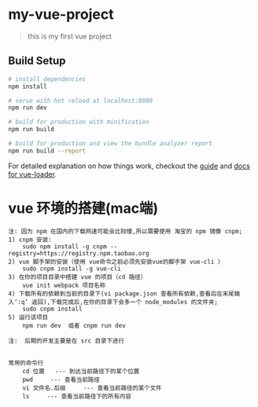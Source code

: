 # my-vue-project

> this is my first vue project

## Build Setup

``` bash
# install dependencies
npm install

# serve with hot reload at localhost:8080
npm run dev

# build for production with minification
npm run build

# build for production and view the bundle analyzer report
npm run build --report
```

For detailed explanation on how things work, checkout the [guide](http://vuejs-templates.github.io/webpack/) and [docs for vue-loader](http://vuejs.github.io/vue-loader).


# vue 环境的搭建(mac端)
    注: 因为 npm 在国内的下载网速可能会比较慢,所以需要使用 淘宝的 npm 镜像 cnpm;
    1) cnpm 安装:
        sudo npm install -g cnpm --registry=https://registry.npm.taobao.org
    2) vue 脚手架的安装（使用 vue命令之前必须先安装vue的脚手架 vue-cli ）
        sudo cnpm install -g vue-cli
    3) 在你的项目目录中搭建 vue 的项目（cd 路径）
        vue init webpack 项目名称
    4) 下载所有的依赖到当前的目录下(vi package.json 查看所有依赖,查看后在末尾输入‘:q’ 返回),下载完成后,在你的目录下会多一个 node_modules 的文件夹;
        sudo cnpm install
    5) 运行该项目
        npm run dev  或者 cnpm run dev

    注:  后期的开发主要是在 src 目录下进行


    常用的命令行
        cd 位置   --- 到达当前路径下的某个位置
        pwd     --- 查看当前路径
        vi 文件名.后缀     --- 查看当前路径的某个文件
        ls     --- 查看当前路径下的所有内容
